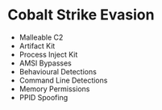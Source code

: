 # Cobalt Strike Evasion

- Malleable C2
- Artifact Kit
- Process Inject Kit
- AMSI Bypasses
- Behavioural Detections
- Command Line Detections
- Memory Permissions
- PPID Spoofing
